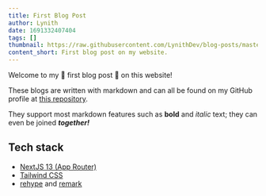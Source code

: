 ```yaml
---
title: First Blog Post
author: Lynith
date: 1691332407404
tags: []
thumbnail: https://raw.githubusercontent.com/LynithDev/blog-posts/master/assets/portfolio_screenshot.png
content_short: First blog post on my website.
---
```

Welcome to my 🎉 first blog post 🎉 on this website!

These blogs are written with markdown and can all be found on my GitHub profile at [this repository](https://github.com/LynithDev/blog-posts).

They support most markdown features such as **bold** and *italic* text; they can even be joined ***together!***

## Tech stack
- [NextJS 13 (App Router)](https://nextjs.org/)
- [Tailwind CSS](https://tailwindcss.com/)
- [rehype](https://github.com/rehypejs) and [remark](https://github.com/remarkjs/)
